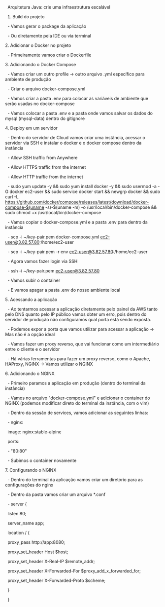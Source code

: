  													 Arquitetura Java: crie uma infraestrutura escalável



1. Build do projeto

 	- Vamos gerar o package da aplicação

 		-  Ou diretamente pela IDE ou via terminal



2\.  Adicionar o Docker no projeto

 	- Primeiramente vamos criar o Dockerfile



3\.  Adicionando o Docker Compose

 	- Vamos criar um outro profile -> outro arquivo .yml específico para ambiente de produção

 	- Criar o arquivo docker-compose.yml

 	- Vamos criar a pasta .env para colocar as variáveis de ambiente que serão usadas no docker-compose

 	- Vamos colocar a pasta .env e a pasta onde vamos salvar os dados do mysql (mysql-data) dentro do gitignore



4\. Deploy em um servidor

 	- Dentro do servidor de Cloud vamos criar uma instância, acessar o servidor via SSH e instalar o docker e o docker compose dentro da instância

 		- Allow SSH traffic from Anywhere

 		- Allow HTTPS traffic from the internet

 		- Allow HTTP traffic from the internet

 			- sudo yum update -y \&\& sudo yum install docker -y \&\& sudo usermod -a -G docker ec2-user \&\& sudo service docker start \&\& newgrp docker \&\& sudo curl -L https://github.com/docker/compose/releases/latest/download/docker-compose-$(uname -s)-$(uname -m) -o /usr/local/bin/docker-compose \&\& sudo chmod +x /usr/local/bin/docker-compose

 	- Vamos copiar o docker-compose.yml e a pasta .env para dentro da instância

 		- scp -i ~/key-pair.pem docker-compose.yml ec2-user@3.82.57.80:/home/ec2-user

 		- scp -i ~/key-pair.pem -r env ec2-user@3.82.57.80:/home/ec2-user

 	- Agora vamos fazer login via SSH

 		- ssh -i ~/key-pair.pem ec2-user@3.82.57.80

 	- Vamos subir o container

 	- E vamos apagar a pasta .env do nosso ambiente local



5\. Acessando a aplicação

&nbsp;	- Ao tentarmos acessar a aplicação diretamente pelo painel da AWS tanto pelo DNS quanto pelo IP público vamos obter um erro, pois dentro do servidor de produção não configuramos qual porta está sendo exposta.

&nbsp;		-  Podemos expor a porta que vamos utilizar para acessar a aplicação -> Mas não é a opção ideal

&nbsp;		-  Vamos fazer um proxy reverso, que vai funcionar como um intermediário entre o cliente e o servidor

&nbsp;	- Há várias ferramentas para fazer um proxy reverso, como o Apache, HAProxy, NGINX -> Vamos utilizar o NGINX



6\. Adicionando o NGINX

&nbsp;	- Primeiro paramos a aplicação em produção (dentro do terminal da instância)

&nbsp;	- Vamos no arquivo "docker-compose.yml" e adicionar o container do NGINX (podemos modificar direto do terminal da instância, com o vim)

&nbsp;		- Dentro da sessão de services, vamos adicionar as seguintes linhas:

&nbsp;			- nginx:

&nbsp;				image: nginx:stable-alpine

&nbsp;				ports:

&nbsp;					- "80:80"

&nbsp;	- Subimos o container novamente



7\. Configurando o NGINX

&nbsp;	- Dentro do terminal da aplicação vamos criar um diretório para as configurações do nginx

&nbsp;		- Dentro da pasta vamos criar um arquivo \*.conf

&nbsp;			- server {

&nbsp;				listen 80;

&nbsp;				server\_name app;



&nbsp;				location / {

&nbsp;					proxy\_pass http://app:8080;

&nbsp;					proxy\_set\_header Host $host;

&nbsp;					proxy\_set\_header X-Real-IP $remote\_addr;

&nbsp;					proxy\_set\_header X-Forwarded-For $proxy\_add\_x\_forwarded\_for;

&nbsp;					proxy\_set\_header X-Forwarded-Proto $scheme;

&nbsp;				}

&nbsp;		}


